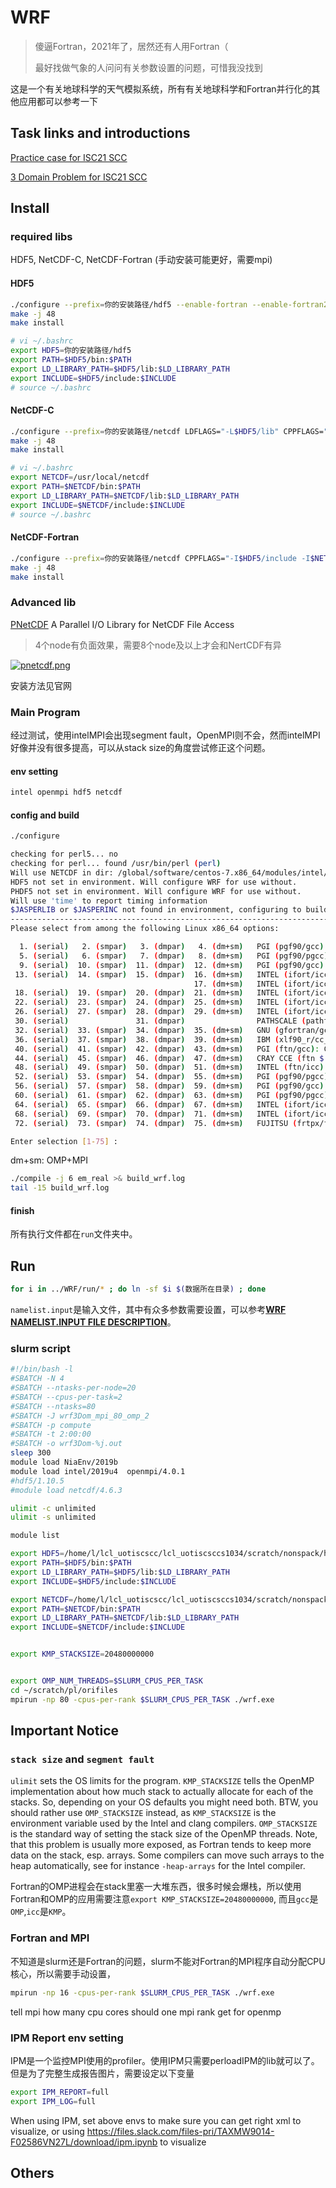 # WRF

> 傻逼Fortran，2021年了，居然还有人用Fortran（
>
> 最好找做气象的人问问有关参数设置的问题，可惜我没找到

这是一个有关地球科学的天气模拟系统，所有有关地球科学和Fortran并行化的其他应用都可以参考一下

## Task links and introductions

[Practice case for ISC21 SCC](https://hpcadvisorycouncil.atlassian.net/wiki/spaces/HPCWORKS/pages/1827438600/WRF+with+Single+Domain+-+Practice+case+for+ISC21+SCC)

[3 Domain Problem for ISC21 SCC](https://hpcadvisorycouncil.atlassian.net/wiki/spaces/HPCWORKS/pages/1827438607/WRF+-+3+Domain+Problem+for+ISC21+SCC)

## Install

### required libs

HDF5, NetCDF-C, NetCDF-Fortran (手动安装可能更好，需要mpi)

#### HDF5

```bash
./configure --prefix=你的安装路径/hdf5 --enable-fortran --enable-fortran2003 --enable-parallel
make -j 48
make install
```

```bash
# vi ~/.bashrc
export HDF5=你的安装路径/hdf5
export PATH=$HDF5/bin:$PATH
export LD_LIBRARY_PATH=$HDF5/lib:$LD_LIBRARY_PATH
export INCLUDE=$HDF5/include:$INCLUDE
# source ~/.bashrc
```

#### NetCDF-C

```bash
./configure --prefix=你的安装路径/netcdf LDFLAGS="-L$HDF5/lib" CPPFLAGS="-I$HDF5/include" CC=mpiicc --disable-dap
make -j 48
make install
```

```bash
# vi ~/.bashrc
export NETCDF=/usr/local/netcdf
export PATH=$NETCDF/bin:$PATH
export LD_LIBRARY_PATH=$NETCDF/lib:$LD_LIBRARY_PATH
export INCLUDE=$NETCDF/include:$INCLUDE
# source ~/.bashrc
```

#### NetCDF-Fortran

```bash
./configure --prefix=你的安装路径/netcdf CPPFLAGS="-I$HDF5/include -I$NETCDF/include" LDFLAGS="-L$HDF5/lib -L$NETCDF/lib" CC=mpiicc FC=mpiif90 F77=mpiif90 # 与NetCDF-C安装在同一目录下
make -j 48
make install
```

### Advanced lib

[PNetCDF](https://parallel-netcdf.github.io/) A Parallel I/O Library for NetCDF File Access

> 4个node有负面效果，需要8个node及以上才会和NertCDF有异

[![pnetcdf.png](https://z3.ax1x.com/2021/07/15/WnELTI.md.png)](https://imgtu.com/i/WnELTI)

安装方法见官网

### Main Program

经过测试，使用intelMPI会出现segment fault，OpenMPI则不会，然而intelMPI好像并没有很多提高，可以从stack size的角度尝试修正这个问题。

#### env setting

```bash
intel openmpi hdf5 netcdf
```

#### config and build

```bash
./configure
```

```bash
checking for perl5... no
checking for perl... found /usr/bin/perl (perl)
Will use NETCDF in dir: /global/software/centos-7.x86_64/modules/intel/2020.1.217/netcdf/4.7.4
HDF5 not set in environment. Will configure WRF for use without.
PHDF5 not set in environment. Will configure WRF for use without.
Will use 'time' to report timing information
$JASPERLIB or $JASPERINC not found in environment, configuring to build without grib2 I/O...
------------------------------------------------------------------------
Please select from among the following Linux x86_64 options:

  1. (serial)   2. (smpar)   3. (dmpar)   4. (dm+sm)   PGI (pgf90/gcc)
  5. (serial)   6. (smpar)   7. (dmpar)   8. (dm+sm)   PGI (pgf90/pgcc): SGI MPT
  9. (serial)  10. (smpar)  11. (dmpar)  12. (dm+sm)   PGI (pgf90/gcc): PGI accelerator
 13. (serial)  14. (smpar)  15. (dmpar)  16. (dm+sm)   INTEL (ifort/icc)
                                         17. (dm+sm)   INTEL (ifort/icc): Xeon Phi (MIC architecture)
 18. (serial)  19. (smpar)  20. (dmpar)  21. (dm+sm)   INTEL (ifort/icc): Xeon (SNB with AVX mods)
 22. (serial)  23. (smpar)  24. (dmpar)  25. (dm+sm)   INTEL (ifort/icc): SGI MPT
 26. (serial)  27. (smpar)  28. (dmpar)  29. (dm+sm)   INTEL (ifort/icc): IBM POE
 30. (serial)               31. (dmpar)                PATHSCALE (pathf90/pathcc)
 32. (serial)  33. (smpar)  34. (dmpar)  35. (dm+sm)   GNU (gfortran/gcc)
 36. (serial)  37. (smpar)  38. (dmpar)  39. (dm+sm)   IBM (xlf90_r/cc_r)
 40. (serial)  41. (smpar)  42. (dmpar)  43. (dm+sm)   PGI (ftn/gcc): Cray XC CLE
 44. (serial)  45. (smpar)  46. (dmpar)  47. (dm+sm)   CRAY CCE (ftn $(NOOMP)/cc): Cray XE and XC
 48. (serial)  49. (smpar)  50. (dmpar)  51. (dm+sm)   INTEL (ftn/icc): Cray XC
 52. (serial)  53. (smpar)  54. (dmpar)  55. (dm+sm)   PGI (pgf90/pgcc)
 56. (serial)  57. (smpar)  58. (dmpar)  59. (dm+sm)   PGI (pgf90/gcc): -f90=pgf90
 60. (serial)  61. (smpar)  62. (dmpar)  63. (dm+sm)   PGI (pgf90/pgcc): -f90=pgf90
 64. (serial)  65. (smpar)  66. (dmpar)  67. (dm+sm)   INTEL (ifort/icc): HSW/BDW
 68. (serial)  69. (smpar)  70. (dmpar)  71. (dm+sm)   INTEL (ifort/icc): KNL MIC
 72. (serial)  73. (smpar)  74. (dmpar)  75. (dm+sm)   FUJITSU (frtpx/fccpx): FX10/FX100 SPARC64 IXfx/Xlfx

Enter selection [1-75] :
```

dm+sm: OMP+MPI

```bash
./compile -j 6 em_real >& build_wrf.log
tail -15 build_wrf.log
```

#### finish

所有执行文件都在`run`文件夹中。

## Run

```bash
for i in ../WRF/run/* ; do ln -sf $i $(数据所在目录) ; done
```

`namelist.input`是输入文件，其中有众多参数需要设置，可以参考[**WRF NAMELIST.INPUT FILE DESCRIPTION**](https://esrl.noaa.gov/gsd/wrfportal/namelist_input_options.html)。

### slurm script

```bash
#!/bin/bash -l
#SBATCH -N 4
#SBATCH --ntasks-per-node=20
#SBATCH --cpus-per-task=2
#SBATCH --ntasks=80
#SBATCH -J wrf3Dom_mpi_80_omp_2
#SBATCH -p compute
#SBATCH -t 2:00:00
#SBATCH -o wrf3Dom-%j.out
sleep 300
module load NiaEnv/2019b
module load intel/2019u4  openmpi/4.0.1
#hdf5/1.10.5
#module load netcdf/4.6.3

ulimit -c unlimited
ulimit -s unlimited

module list

export HDF5=/home/l/lcl_uotiscscc/lcl_uotiscsccs1034/scratch/nonspack/hdf5
export PATH=$HDF5/bin:$PATH
export LD_LIBRARY_PATH=$HDF5/lib:$LD_LIBRARY_PATH
export INCLUDE=$HDF5/include:$INCLUDE

export NETCDF=/home/l/lcl_uotiscscc/lcl_uotiscsccs1034/scratch/nonspack/netcdf
export PATH=$NETCDF/bin:$PATH
export LD_LIBRARY_PATH=$NETCDF/lib:$LD_LIBRARY_PATH
export INCLUDE=$NETCDF/include:$INCLUDE


export KMP_STACKSIZE=20480000000


export OMP_NUM_THREADS=$SLURM_CPUS_PER_TASK
cd ~/scratch/pl/orifiles
mpirun -np 80 -cpus-per-rank $SLURM_CPUS_PER_TASK ./wrf.exe
```

## Important Notice

### `stack size` and `segment fault`

`ulimit` sets the OS limits for the program.
`KMP_STACKSIZE` tells the OpenMP implementation about how much stack to actually allocate for each of the stacks. So, depending on your OS defaults you might need both. BTW, you should rather use `OMP_STACKSIZE` instead, as `KMP_STACKSIZE` is the environment variable used by the Intel and clang compilers. `OMP_STACKSIZE` is the standard way of setting the stack size of the OpenMP threads.
Note, that this problem is usually more exposed, as Fortran tends to keep more data on the stack, esp. arrays. Some compilers can move such arrays to the heap automatically, see for instance `-heap-arrays` for the Intel compiler.

Fortran的OMP进程会在stack里塞一大堆东西，很多时候会爆栈，所以使用Fortran和OMP的应用需要注意`export KMP_STACKSIZE=20480000000`, 而且`gcc`是`OMP`,`icc`是`KMP`。

### Fortran and MPI

不知道是slurm还是Fortran的问题，slurm不能对Fortran的MPI程序自动分配CPU核心，所以需要手动设置，

```bash
mpirun -np 16 -cpus-per-rank $SLURM_CPUS_PER_TASK ./wrf.exe
```

tell mpi how many cpu cores should one mpi rank get for openmp

### IPM Report env setting

IPM是一个监控MPI使用的profiler。使用IPM只需要perloadIPM的lib就可以了。但是为了完整生成报告图片，需要设定以下变量

```bash
export IPM_REPORT=full
export IPM_LOG=full
```

When using IPM, set above envs to make sure you can get right xml to visualize, or using https://files.slack.com/files-pri/TAXMW9014-F02586VN27L/download/ipm.ipynb to visualize

## Others

